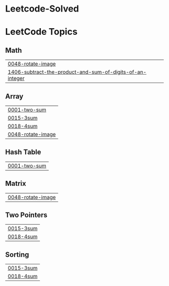 # Leetcode-Solved
<!---LeetCode Topics Start-->
# LeetCode Topics
## Math
|  |
| ------- |
| [0048-rotate-image](https://github.com/Girish1845/Leetcode-Solved/tree/master/0048-rotate-image) |
| [1406-subtract-the-product-and-sum-of-digits-of-an-integer](https://github.com/Girish1845/Leetcode-Solved/tree/master/1406-subtract-the-product-and-sum-of-digits-of-an-integer) |
## Array
|  |
| ------- |
| [0001-two-sum](https://github.com/Girish1845/Leetcode-Solved/tree/master/0001-two-sum) |
| [0015-3sum](https://github.com/Girish1845/Leetcode-Solved/tree/master/0015-3sum) |
| [0018-4sum](https://github.com/Girish1845/Leetcode-Solved/tree/master/0018-4sum) |
| [0048-rotate-image](https://github.com/Girish1845/Leetcode-Solved/tree/master/0048-rotate-image) |
## Hash Table
|  |
| ------- |
| [0001-two-sum](https://github.com/Girish1845/Leetcode-Solved/tree/master/0001-two-sum) |
## Matrix
|  |
| ------- |
| [0048-rotate-image](https://github.com/Girish1845/Leetcode-Solved/tree/master/0048-rotate-image) |
## Two Pointers
|  |
| ------- |
| [0015-3sum](https://github.com/Girish1845/Leetcode-Solved/tree/master/0015-3sum) |
| [0018-4sum](https://github.com/Girish1845/Leetcode-Solved/tree/master/0018-4sum) |
## Sorting
|  |
| ------- |
| [0015-3sum](https://github.com/Girish1845/Leetcode-Solved/tree/master/0015-3sum) |
| [0018-4sum](https://github.com/Girish1845/Leetcode-Solved/tree/master/0018-4sum) |
<!---LeetCode Topics End-->